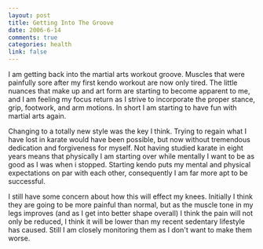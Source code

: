 ```yaml
--- 
layout: post
title: Getting Into The Groove
date: 2006-6-14
comments: true
categories: health
link: false
---
```

I am getting back into the martial arts workout groove. Muscles that were painfully sore after my first kendo workout are now only tired. The little nuances that make up and art form are starting to become apparent to me, and I am feeling my focus return as I strive to incorporate the proper stance, grip, footwork, and arm motions. In short I am starting to have fun with martial arts again.

Changing to a totally new style was the key I think. Trying to regain what I have lost in karate would have been possible, but now without tremendous dedication and forgiveness for myself. Not having studied karate in eight years means that physically I am starting over while mentally I want to be as good as I was when i stopped. Starting kendo puts my mental and physical expectations on par with each other, consequently I am far more apt to be successful.

I still have some concern about how this will effect my knees. Initially I think they are going to be more painful than normal, but as the muscle tone in my legs improves (and as I get into better shape overall) I think the pain will not only be reduced, I think it will be lower than my recent sedentary lifestyle has caused. Still I am closely monitoring them as I don't want to make them worse.
